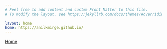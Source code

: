 ```yaml
---
# Feel free to add content and custom Front Matter to this file.
# To modify the layout, see https://jekyllrb.com/docs/themes/#overriding-theme-defaults

layout: home
home: https://anilkmirge.github.io/
---
```


<a href="{{page.home}}">Home</a>
